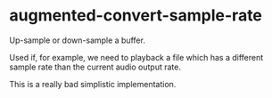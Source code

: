 # augmented-convert-sample-rate
Up-sample or down-sample a buffer.

Used if, for example, we need to playback a file which has a different sample rate than the current audio output rate.

This is a really bad simplistic implementation.